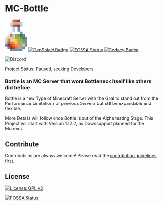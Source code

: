 # MC-Bottle 
![logo](https://github.com/DJPlaya/MC-Bottle/blob/master/%23Media/Logo_Small.png "Logo")
[![DepShield Badge](https://depshield.sonatype.org/badges/mathh40/MC-Bottle/depshield.svg)](https://depshield.github.io)
[![FOSSA Status](https://app.fossa.com/api/projects/git%2Bgithub.com%2Fmathh40%2FMC-Bottle.svg?type=shield)](https://app.fossa.com/projects/git%2Bgithub.com%2Fmathh40%2FMC-Bottle?ref=badge_shield)
[![Codacy Badge](https://app.codacy.com/project/badge/Grade/f3b88ef0878f479aa247bb4d2da6cffb)](https://www.codacy.com/gh/mathh40/MC-Bottle/dashboard?utm_source=github.com&amp;utm_medium=referral&amp;utm_content=mathh40/MC-Bottle&amp;utm_campaign=Badge_Grade)

![Discord](https://img.shields.io/discord/736211123908378704)

Project Status: Paused, seeking Developers

### Bottle is an MC Server that wont Bottleneck itself like others did before
Bottle is a new Type of Minecraft Server with the Goal to stand out from the Performance Limitations of previous Servers but still be expandable and flexible.

More Details will follow once Bottle is out of the Alpha testing Stage.
This Project will start with Version 1.12.2, no Downsupport planned for the Moment

## Contribute

Contributions are always welcome!
Please read the [contribution guidelines](contributing.md) first.

## License

[![License: GPL v3](https://img.shields.io/badge/License-GPLv3-blue.svg)](https://www.gnu.org/licenses/gpl-3.0)

[![FOSSA Status](https://app.fossa.com/api/projects/git%2Bgithub.com%2Fmathh40%2FMC-Bottle.svg?type=large)](https://app.fossa.com/projects/git%2Bgithub.com%2Fmathh40%2FMC-Bottle?ref=badge_large)
